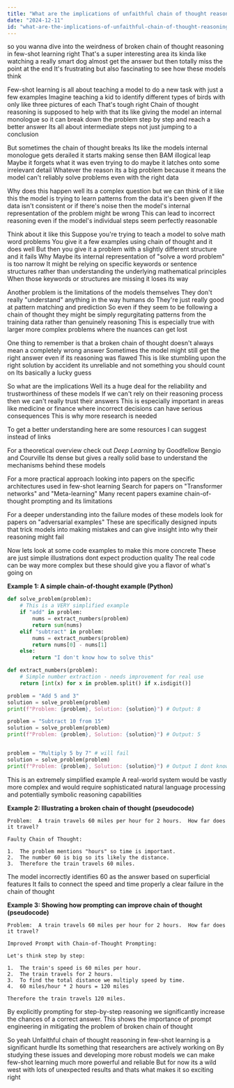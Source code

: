 ```yaml
---
title: "What are the implications of unfaithful chain of thought reasoning in few-shot learning?"
date: "2024-12-11"
id: "what-are-the-implications-of-unfaithful-chain-of-thought-reasoning-in-few-shot-learning"
---
```


 so you wanna dive into the weirdness of broken chain of thought reasoning in few-shot learning right  That's a super interesting area its kinda like watching a really smart dog almost get the answer but then totally miss the point at the end  It's frustrating but also fascinating to see how these models think  

Few-shot learning is all about teaching a model to do a new task with just a few examples  Imagine teaching a kid to identify different types of birds with only like three pictures of each  That's tough right  Chain of thought reasoning is supposed to help with that its like giving the model an internal monologue so it can break down the problem step by step and reach a better answer Its all about intermediate steps not just jumping to a conclusion

But sometimes the chain of thought breaks  Its like the models internal monologue gets derailed it starts making sense then BAM illogical leap  Maybe it forgets what it was even trying to do maybe it latches onto some irrelevant detail  Whatever the reason its a big problem because it means the model can't reliably solve problems even with the right data

Why does this happen well its a complex question but we can think of it like this the model is trying to learn patterns from the data it's been given  If the data isn't consistent or if there's noise then the model's internal representation of the problem might be wrong  This can lead to incorrect reasoning even if the model's individual steps seem perfectly reasonable

Think about it like this  Suppose you're trying to teach a model to solve math word problems  You give it a few examples using chain of thought and it does well  But then you give it a problem with a slightly different structure and it fails  Why  Maybe its internal representation of "solve a word problem" is too narrow  It might be relying on specific keywords or sentence structures rather than understanding the underlying mathematical principles  When those keywords or structures are missing it loses its way

Another problem is the limitations of the models themselves  They don't really "understand" anything in the way humans do  They're just really good at pattern matching and prediction  So even if they seem to be following a chain of thought they might be simply regurgitating patterns from the training data rather than genuinely reasoning  This is especially true with larger more complex problems where the nuances can get lost

One thing to remember is that a broken chain of thought doesn't always mean a completely wrong answer  Sometimes the model might still get the right answer even if its reasoning was flawed  This is like stumbling upon the right solution by accident its unreliable and not something you should count on  Its basically a lucky guess

So what are the implications  Well its a huge deal for the reliability and trustworthiness of these models  If we can't rely on their reasoning process then we can't really trust their answers  This is especially important in areas like medicine or finance where incorrect decisions can have serious consequences  This is why more research is needed

To get a better understanding here are some resources I can suggest instead of links

For a theoretical overview check out *Deep Learning* by Goodfellow Bengio and Courville  Its dense but gives a really solid base to understand the mechanisms behind these models

For a more practical approach looking into papers on the specific architectures used in few-shot learning  Search for papers on "Transformer networks" and "Meta-learning"  Many recent papers examine chain-of-thought prompting and its limitations

For a deeper understanding into the failure modes of these models look for papers on "adversarial examples"  These are specifically designed inputs that trick models into making mistakes and can give insight into why their reasoning might fail

Now lets look at some code examples to make this more concrete  These are just simple illustrations dont expect production quality  The real code can be way more complex but these should give you a flavor of what's going on


**Example 1: A simple chain-of-thought example (Python)**

```python
def solve_problem(problem):
    # This is a VERY simplified example
    if "add" in problem:
        nums = extract_numbers(problem)
        return sum(nums)
    elif "subtract" in problem:
        nums = extract_numbers(problem)
        return nums[0] - nums[1]
    else:
        return "I don't know how to solve this"

def extract_numbers(problem):
    # Simple number extraction - needs improvement for real use
    return [int(x) for x in problem.split() if x.isdigit()]

problem = "Add 5 and 3"
solution = solve_problem(problem)
print(f"Problem: {problem}, Solution: {solution}") # Output: 8

problem = "Subtract 10 from 15"
solution = solve_problem(problem)
print(f"Problem: {problem}, Solution: {solution}") # Output: 5


problem = "Multiply 5 by 7" # will fail
solution = solve_problem(problem)
print(f"Problem: {problem}, Solution: {solution}") # Output I dont know how to solve this
```

This is an extremely simplified example  A real-world system would be vastly more complex and would require sophisticated natural language processing and potentially symbolic reasoning capabilities

**Example 2: Illustrating a broken chain of thought (pseudocode)**

```
Problem:  A train travels 60 miles per hour for 2 hours.  How far does it travel?

Faulty Chain of Thought:

1.  The problem mentions "hours" so time is important.
2.  The number 60 is big so its likely the distance.
3.  Therefore the train travels 60 miles.
```

The model incorrectly identifies 60 as the answer based on superficial features  It fails to connect the speed and time properly a clear failure in the chain of thought

**Example 3:  Showing how prompting can improve chain of thought (pseudocode)**


```
Problem:  A train travels 60 miles per hour for 2 hours.  How far does it travel?

Improved Prompt with Chain-of-Thought Prompting:

Let's think step by step:

1.  The train's speed is 60 miles per hour.
2.  The train travels for 2 hours.
3.  To find the total distance we multiply speed by time.
4.  60 miles/hour * 2 hours = 120 miles

Therefore the train travels 120 miles.
```

By explicitly prompting for step-by-step reasoning we significantly increase the chances of a correct answer.  This shows the importance of prompt engineering in mitigating the problem of broken chain of thought


So yeah  Unfaithful chain of thought reasoning in few-shot learning is a significant hurdle  Its something that researchers are actively working on  By studying these issues and developing more robust models we can make few-shot learning much more powerful and reliable  But for now its a wild west with lots of unexpected results and thats what makes it so exciting right
